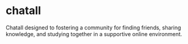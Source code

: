 # chatall
Chatall designed to fostering a community for finding friends, sharing knowledge, and studying together in a supportive online environment.
